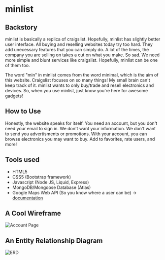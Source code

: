 # minlist
## Backstory
minlist is basically a replica of craigslist. Hopefully, minlist has slightly better user interface. All buying and reselling websites today try too hard. They add unecessary features that you can simply do. A lot of the times, the company you are selling on takes a cut on what you make. So sad. We need more simple and blunt services like craigslist. Hopefully, minlist can be one of them too. 

The word "min" in minlist comes from the word minimal, which is the aim of this website. Craigslist focuses on so many things! My small brain can't keep track of it. minlist wants to only buy/trade and resell electronics and devices. So, when you use minlist, just know you're here for awesome gadgets!

## How to Use
Honestly, the website speaks for itself. You need an account, but you don't need your email to sign in. We don't want your information. We don't want to send you advertisments or promotions. With your account, you can browse electronics you may want to buy. Add to favorites, rate users, and more!

## Tools used
* HTML5
* CSS5 (Bootstrap framework)
* Javascript (Node JS, Liquid, Express)
* MongoDB/Mongoose Database (Atlas)
* Google Maps Web API (So you know where a user can be) -> [documentation](https://developers.google.com/maps/documentation/javascript/overview)

## A Cool Wireframe
![Account Page](https://user-images.githubusercontent.com/104126976/173100890-4b5624ae-5ffc-40ee-8378-9f95005d9fe4.jpg)

## An Entity Relationship Diagram
![ERD](https://user-images.githubusercontent.com/104126976/173103136-69eebb82-fe7c-4aa9-af46-4ebf4bcb7aec.jpg)
